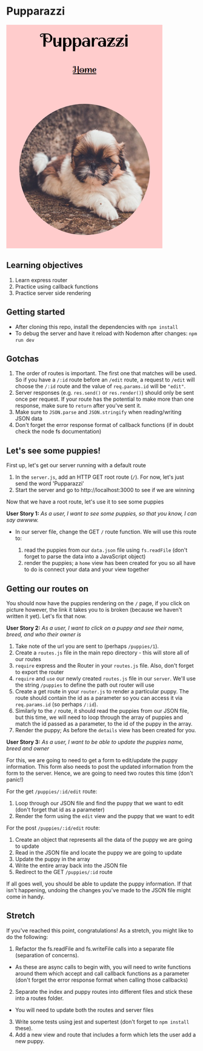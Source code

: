 # Pupparazzi

![](screenshot.png)

## Learning objectives

1. Learn express router
2. Practice using callback functions
3. Practice server side rendering


## Getting started

* After cloning this repo, install the dependencies with `npm install`
* To debug the server and have it reload with Nodemon after changes: `npm run dev`


## Gotchas

1. The order of routes is important. The first one that matches will be used. So if you have a `/:id` route before an `/edit` route, a request to `/edit` will choose the `/:id` route and the value of `req.params.id` will be `"edit"`.
2. Server responses (e.g. `res.send()` or `res.render()`) should only be sent once per request. If your route has the potential to make more than one response, make sure to `return` after you've sent it.
3. Make sure to `JSON.parse` and `JSON.stringify` when reading/writing JSON data
4. Don't forget the error response format of callback functions (if in doubt check the node fs documentation)


## Let's see some puppies!

First up, let's get our server running with a default route

1. In the `server.js`, add an HTTP GET root route (`/`). For now, let's just send the word 'Pupparazzi'
1. Start the server and go to http://localhost:3000 to see if we are winning

Now that we have a root route, let's use it to see some puppies

**User Story 1:** *As a user, I want to see some puppies, so that you know, I can say awwww.*

- In our server file, change the GET `/` route function. We will use this route to:

  1. read the puppies from our `data.json` file using `fs.readFile` (don't forget to parse the data into a JavaScript object)
  2. render the puppies; a `home` view has been created for you so all have to do is connect your data and your view together


## Getting our routes on

You should now have the puppies rendering on the `/` page, if you click on picture however, the link it takes you to is broken (because we haven't written it yet). Let's fix that now.

**User Story 2:** *As a user, I want to click on a puppy and see their name, breed, and who their owner is*

  1. Take note of the url you are sent to (perhaps `/puppies/1`).
  1. Create a `routes.js` file in the main repo directory - this will store all of our routes
  1. `require` express and the Router in your `routes.js` file. Also, don't forget to export the router 
  1. `require` and `use` our newly created `routes.js` file in our `server`. We'll use the string `/puppies` to define the path out router will use
  1. Create a get route in your `router.js` to render a particular puppy. The route should contain the id as a parameter so you can access it via `req.params.id` (so perhaps `/:id`).
  1. Similarly to the `/` route, it should read the puppies from our JSON file, but this time, we will need to loop through the array of puppies and match the id passed as a parameter, to the id of the puppy in the array.
  1. Render the puppy; As before the `details` view has been created for you.

**User Story 3:** *As a user, I want to be able to update the puppies name, breed and owner*

For this, we are going to need to get a form to edit/update the puppy information. This form also needs to post the updated information from the form to the server. Hence, we are going to need two routes this time (don't panic!)

For the get `/puppies/:id/edit` route:
  1. Loop through our JSON file and find the puppy that we want to edit (don't forget that id as a parameter)
  1. Render the form using the `edit` view and the puppy that we want to edit

For the post `/puppies/:id/edit` route:
  1. Create an object that represents all the data of the puppy we are going to update
  2. Read in the JSON file and locate the puppy we are going to update
  3. Update the puppy in the array
  4. Write the entire array back into the JSON file
  5. Redirect to the GET `/puppies/:id` route

If all goes well, you should be able to update the puppy information. If that isn't happening, undoing the changes you've made to the JSON file might come in handy.


## Stretch

If you've reached this point, congratulations! As a stretch, you might like to do the following:

1. Refactor the fs.readFile and fs.writeFile calls into a separate file (separation of concerns).
  - As these are async calls to begin with, you will need to write functions around them which accept and call callback functions as a parameter (don't forget the error response format when calling those callbacks)
2. Separate the index and puppy routes into different files and stick these into a routes folder.
  - You will need to update both the routes and server files
3. Write some tests using jest and supertest (don't forget to `npm install` these).
4. Add a new view and route that includes a form which lets the user add a new puppy.
